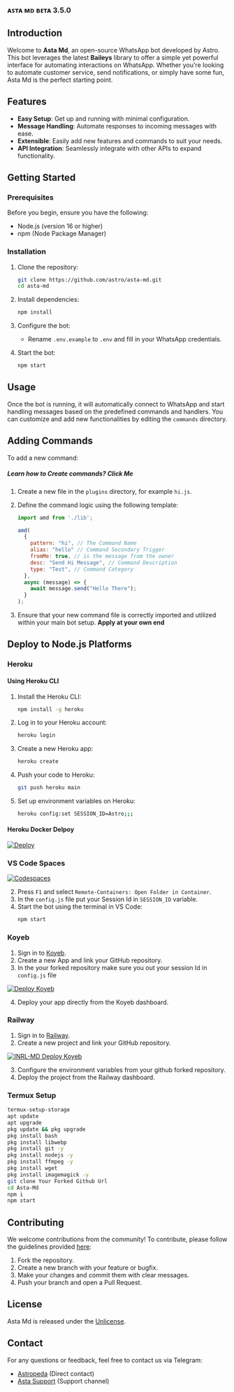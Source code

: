 ### ᴀꜱᴛᴀ ᴍᴅ ʙᴇᴛᴀ 3.5.0

## Introduction

Welcome to **Asta Md**, an open-source WhatsApp bot developed by Astro. This bot leverages the latest **Baileys** library to offer a simple yet powerful interface for automating interactions on WhatsApp. Whether you're looking to automate customer service, send notifications, or simply have some fun, Asta Md is the perfect starting point.

## Features

- **Easy Setup**: Get up and running with minimal configuration.
- **Message Handling**: Automate responses to incoming messages with ease.
- **Extensible**: Easily add new features and commands to suit your needs.
- **API Integration**: Seamlessly integrate with other APIs to expand functionality.

## Getting Started

### Prerequisites

Before you begin, ensure you have the following:

- Node.js (version 16 or higher)
- npm (Node Package Manager)

### Installation

1. Clone the repository:
    ```sh
    git clone https://github.com/astro/asta-md.git
    cd asta-md
    ```

2. Install dependencies:
    ```sh
    npm install
    ```

3. Configure the bot:
    - Rename `.env.example` to `.env` and fill in your WhatsApp credentials.

4. Start the bot:
    ```sh
    npm start
    ```

## Usage

Once the bot is running, it will automatically connect to WhatsApp and start handling messages based on the predefined commands and handlers. You can customize and add new functionalities by editing the `commands` directory.

## Adding Commands

To add a new command:
##### Learn how to Create commands? Click Me

1. Create a new file in the `plugins` directory, for example `hi.js`.
2. Define the command logic using the following template:
    ```javascript
    import amd from './lib';
    
    amd(
      {
        pattern: "hi", // The Command Name
        alias: "hello" // Command Secondary Trigger
        fromMe: true, // is the message from the owner
        desc: "Send Hi Message", // Command Description
        type: "Test", // Command Category
      },
      async (message) => {
        await message.send("Hello There");
      }
    );
    ```

3. Ensure that your new command file is correctly imported and utilized within your main bot setup. **Apply at your own end**

## Deploy to Node.js Platforms

### Heroku

#### Using Heroku CLI

1. Install the Heroku CLI:
    ```sh
    npm install -g heroku
    ```

2. Log in to your Heroku account:
    ```sh
    heroku login
    ```

3. Create a new Heroku app:
    ```sh
    heroku create
    ```

4. Push your code to Heroku:
    ```sh
    git push heroku main
    ```

5. Set up environment variables on Heroku:
    ```sh
    heroku config:set SESSION_ID=Astro;;;
    ```

#### Heroku Docker Delpoy

<a href="https://astropeda.github.io/delpoy-button/">
  <img src="https://www.herokucdn.com/deploy/button.svg" alt="Deploy">
</a>

### VS Code Spaces

<a href="https://github.com/codespaces/new?skip_quickstart=true&machine=standardLinux32gb&repo=763349202&ref=main&geo=UsWest"><img title="Codespaces" src="https://img.shields.io/badge/Delpoy To Codespaces-h?color=black&style=for-the-badge&logo=GitHub"></a>


2. Press `F1` and select `Remote-Containers: Open Folder in Container`.
3. In the `config.js` file put your Session Id in `SESSION_ID` variable.
4. Start the bot using the terminal in VS Code:
    ```sh
    npm start
    ```

### Koyeb

1. Sign in to [Koyeb](https://www.koyeb.com/).
2. Create a new App and link your GitHub repository.
3. In the your forked repository make sure you out your session Id in `config.js` file
   
<a href="https://app.koyeb.com/apps/new/import-project"><img title="Deploy Koyeb" src="https://img.shields.io/badge/DEPLOY KOYEB-h?color=black&style=for-the-badge&logo=koyeb"></a>

4. Deploy your app directly from the Koyeb dashboard.

### Railway

1. Sign in to [Railway](https://railway.app/).
2. Create a new project and link your GitHub repository.

<a href="https://railway.app/"><img title="INRL-MD Deploy Koyeb" src="https://img.shields.io/badge/DEPLOY RAILWAY-h?color=black&style=for-the-badge&logo=railway"></a>

   
3. Configure the environment variables from your github forked repository.
4. Deploy the project from the Railway dashboard.


 ### Termux Setup

 ```bash
termux-setup-storage
apt update
apt upgrade
pkg update && pkg upgrade
pkg install bash
pkg install libwebp
pkg install git -y
pkg install nodejs -y 
pkg install ffmpeg -y 
pkg install wget
pkg install imagemagick -y
git clone Your Forked Github Url
cd Asta-Md
npm i
npm start
```

## Contributing

We welcome contributions from the community! To contribute, please follow the guidelines provided [here](https://github.com/Astropeda/Asta-Md/blob/main/CONTRIBUTING.md):

1. Fork the repository.
2. Create a new branch with your feature or bugfix.
3. Make your changes and commit them with clear messages.
4. Push your branch and open a Pull Request.

## License

Asta Md is released under the [Unlicense](https://github.com/Astropeda/Asta-Md/blob/main/LICENSE).

## Contact

For any questions or feedback, feel free to contact us via Telegram:

- [Astropeda](http://t.me/Astropeda) (Direct contact)
- [Asta Support](https://t.me/astasupportgc) (Support channel)
